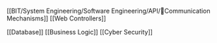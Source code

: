 [[BIT/System Engineering/Software Engineering/API/🚡Communication Mechanisms]]
[[Web Controllers]]

[[Database]]
[[Business Logic]]
[[Cyber Security]]